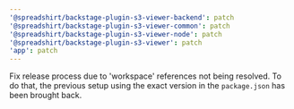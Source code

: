 ```yaml
---
'@spreadshirt/backstage-plugin-s3-viewer-backend': patch
'@spreadshirt/backstage-plugin-s3-viewer-common': patch
'@spreadshirt/backstage-plugin-s3-viewer-node': patch
'@spreadshirt/backstage-plugin-s3-viewer': patch
'app': patch
---
```


Fix release process due to 'workspace' references not being resolved.
To do that, the previous setup using the exact version in the `package.json`
has been brought back.
